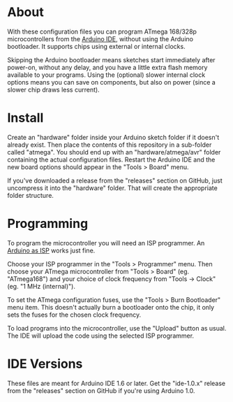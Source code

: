 About
=====

With these configuration files you can program ATmega 168/328p microcontrollers from the [Arduino IDE](http://arduino.cc), without using the Arduino bootloader. It supports chips using external or internal clocks.

Skipping the Arduino bootloader means sketches start immediately after power-on, without any delay, and you have a little extra flash memory available to your programs. Using the (optional) slower internal clock options means you can save on components, but also on power (since a slower chip draws less current).

Install
=======

Create an "hardware" folder inside your Arduino sketch folder if it doesn't already exist. Then place the contents of this repository in a sub-folder called "atmega". You should end up with an "hardware/atmega/avr" folder containing the actual configuration files. Restart the Arduino IDE and the new board options should appear in the "Tools > Board" menu.

If you've downloaded a release from the "releases" section on GitHub, just uncompress it into the "hardware" folder. That will create the appropriate folder structure.

Programming
===========

To program the microcontroller you will need an ISP programmer. An [Arduino as ISP](http://arduino.cc/en/Tutorial/ArduinoISP) works just fine.

Choose your ISP programmer in the "Tools > Programmer" menu. Then choose your ATmega microcontroller from "Tools > Board" (eg. "ATmega168") and your choice of clock frequency from "Tools -> Clock" (eg. "1 MHz (internal)").

To set the ATmega configuration fuses, use the "Tools > Burn Bootloader" menu item. This doesn't actually burn a bootloader onto the chip, it only sets the fuses for the chosen clock frequency.

To load programs into the microcontroller, use the "Upload" button as usual. The IDE will upload the code using the selected ISP programmer.

IDE Versions
============

These files are meant for Arduino IDE 1.6 or later. Get the "ide-1.0.x" release from the "releases" section on GitHub if you're using Arduino 1.0.
